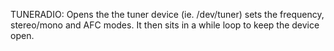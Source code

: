 TUNERADIO: 
Opens the the tuner device (ie. /dev/tuner) sets the frequency, stereo/mono 
and AFC modes.  It then sits in a while loop to keep the device open.
